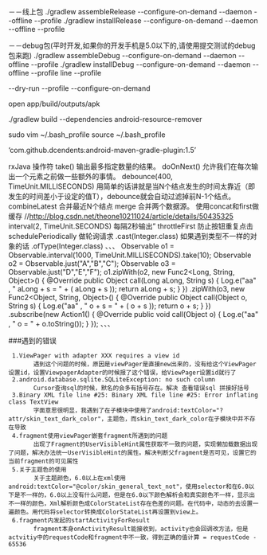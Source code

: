 －－线上包
./gradlew assembleRelease --configure-on-demand --daemon --offline --profile
./gradlew installRelease --configure-on-demand --daemon --offline --profile

－－debug包(平时开发,如果你的开发手机是5.0以下的,请使用提交测试的debug包来跑)
./gradlew assembleDebug --configure-on-demand --daemon --offline --profile
./gradlew installDebug --configure-on-demand --daemon --offline --profile
line --profile

--dry-run --profile  --configure-on-demand

open 
app/build/outputs/apk

./gradlew build --dependencies
android-resource-remover

sudo vim ~/.bash_profile
source ~/.bash_profile

‘com.github.dcendents:android-maven-gradle-plugin:1.5’

rxJava 操作符
take()
输出最多指定数量的结果。
doOnNext()
允许我们在每次输出一个元素之前做一些额外的事情。
debounce(400, TimeUnit.MILLISECONDS)
用简单的话讲就是当N个结点发生的时间太靠近（即发生的时间差小于设定的值T），debounce就会自动过滤掉前N-1个结点。
combineLatest
合并最近N个结点
merge
合并两个数据源。
使用concat和first做缓存 //http://blog.csdn.net/theone10211024/article/details/50435325
interval(2, TimeUnit.SECONDS)
每隔2秒输出”
throttleFirst
防止按钮重复点击
schedulePeriodically
做轮询请求
.cast(Integer.class)
如果遇到类型不一样的对象的话
 .ofType(Integer.class)
、、、
     Observable<Long> o1 = Observable.interval(1000, TimeUnit.MILLISECONDS).take(10);
        Observable<String> o2 = Observable.just("A","B","C");
        Observable<String> o3 = Observable.just("D","E","F");
        o1.zipWith(o2, new Func2<Long, String, Object>() {
            @Override
            public Object call(Long aLong, String s) {
                Log.e("aa" , " aLong + s = " + ( aLong + s ));
                return aLong + s;
            }
        })
                .zipWith(o3, new Func2<Object, String, Object>() {
                    @Override
                    public Object call(Object o, String s) {
                        Log.e("aa" , " o + s = " + ( o + s ));
                        return o + s;
                    }
                })
                .subscribe(new Action1<Object>() {
                    @Override
                    public void call(Object o) {
                        Log.e("aa" , " o = " + o.toString());
                    }
                });
      、、、


###遇到的错误

     1.ViewPager with adapter XXX requires a view id
           遇到这个问题的时候，原因是viewPager是直接new出来的，没有给这个ViewPager设置id，设置ViewpagerAdapter的时候报了这个错误，给ViewPager设置id就行了
     2.android.database.sqlite.SQLiteException: no such column
           Cursor查询sql的时候，默名的会多有括号存在。解决 查看错误sql 拼接好括号
     3.Binary XML file line #25: Binary XML file line #25: Error inflating class TextView
           字面意思很明显，我遇到了在子模块中使用了android:textColor="?attr/skin_text_dark_color"，主题色，而skin_text_dark_color在子模块中并不存在导致
     4.fragment使用viewPager嵌套fragment所遇到的问题
           出现了Fragment的UserVisibleHint属性获取不一致的问题，实现懒加载数据出现了问题，解决办法统一UserVisibleHint的属性。解决判断父fragment是否可见，设置它的当前fragment的可见属性   
     5.关于主题色的使用
           关于主题颜色，6.0以上在xml使用android:textColor="@color/skin_general_text_not"，使用selector和在6.0以下是不一样的，6.0以上没有什么问题，但是在6.0以下颜色解析会和真实颜色不一样，显示出不一样的颜色，Xml解析颜色成ColorStateList存在色差的问题。在代码中，动态的去设置一遍颜色。用代码将selector转换成ColorStateList再设置到view上。
     6.fragment内发起的startActivityForResult
           fragment本身onActivityResult能接收到，activity也会回调改方法，但是actvitiy中的requestCode和fragment中不一致，得到正确的值计算 = requestCode - 65536         
           